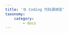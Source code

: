 ```yaml
---
title: '与 Coding 代码源绑定'
taxonomy:
    category:
        - docs
---
```


<!-- 
Coding 的简单介绍

Coding 绑定流程的介绍和截图

-->